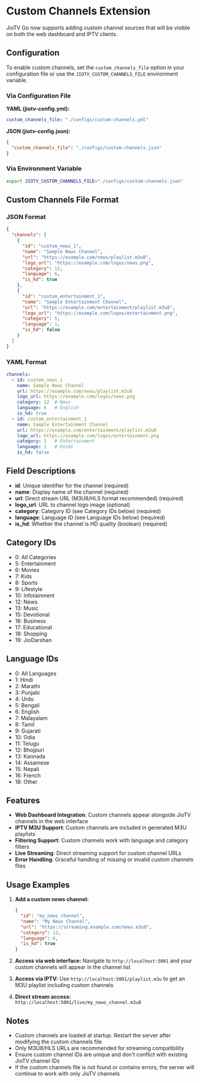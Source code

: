 # Custom Channels Extension

JioTV Go now supports adding custom channel sources that will be visible on both the web dashboard and IPTV clients.

## Configuration

To enable custom channels, set the `custom_channels_file` option in your configuration file or use the `JIOTV_CUSTOM_CHANNELS_FILE` environment variable.

### Via Configuration File

**YAML (jiotv-config.yml):**
```yaml
custom_channels_file: "./configs/custom-channels.yml"
```

**JSON (jiotv-config.json):**
```json
{
  "custom_channels_file": "./configs/custom-channels.json"
}
```

### Via Environment Variable

```bash
export JIOTV_CUSTOM_CHANNELS_FILE="./configs/custom-channels.json"
```

## Custom Channels File Format

### JSON Format

```json
{
  "channels": [
    {
      "id": "custom_news_1",
      "name": "Sample News Channel",
      "url": "https://example.com/news/playlist.m3u8",
      "logo_url": "https://example.com/logos/news.png",
      "category": 12,
      "language": 6,
      "is_hd": true
    },
    {
      "id": "custom_entertainment_1",
      "name": "Sample Entertainment Channel",
      "url": "https://example.com/entertainment/playlist.m3u8",
      "logo_url": "https://example.com/logos/entertainment.png",
      "category": 5,
      "language": 1,
      "is_hd": false
    }
  ]
}
```

### YAML Format

```yaml
channels:
  - id: custom_news_1
    name: Sample News Channel
    url: https://example.com/news/playlist.m3u8
    logo_url: https://example.com/logos/news.png
    category: 12  # News
    language: 6   # English
    is_hd: true
  - id: custom_entertainment_1
    name: Sample Entertainment Channel
    url: https://example.com/entertainment/playlist.m3u8
    logo_url: https://example.com/logos/entertainment.png
    category: 5   # Entertainment
    language: 1   # Hindi
    is_hd: false
```

## Field Descriptions

- **id**: Unique identifier for the channel (required)
- **name**: Display name of the channel (required)
- **url**: Direct stream URL (M3U8/HLS format recommended) (required)
- **logo_url**: URL to channel logo image (optional)
- **category**: Category ID (see Category IDs below) (required)
- **language**: Language ID (see Language IDs below) (required)
- **is_hd**: Whether the channel is HD quality (boolean) (required)

## Category IDs

- 0: All Categories
- 5: Entertainment
- 6: Movies
- 7: Kids
- 8: Sports
- 9: Lifestyle
- 10: Infotainment
- 12: News
- 13: Music
- 15: Devotional
- 16: Business
- 17: Educational
- 18: Shopping
- 19: JioDarshan

## Language IDs

- 0: All Languages
- 1: Hindi
- 2: Marathi
- 3: Punjabi
- 4: Urdu
- 5: Bengali
- 6: English
- 7: Malayalam
- 8: Tamil
- 9: Gujarati
- 10: Odia
- 11: Telugu
- 12: Bhojpuri
- 13: Kannada
- 14: Assamese
- 15: Nepali
- 16: French
- 18: Other

## Features

- **Web Dashboard Integration**: Custom channels appear alongside JioTV channels in the web interface
- **IPTV M3U Support**: Custom channels are included in generated M3U playlists
- **Filtering Support**: Custom channels work with language and category filters
- **Live Streaming**: Direct streaming support for custom channel URLs
- **Error Handling**: Graceful handling of missing or invalid custom channels files

## Usage Examples

1. **Add a custom news channel:**
   ```json
   {
     "id": "my_news_channel", 
     "name": "My News Channel",
     "url": "https://streaming.example.com/news.m3u8",
     "category": 12,
     "language": 6,
     "is_hd": true
   }
   ```

2. **Access via web interface:** Navigate to `http://localhost:5001` and your custom channels will appear in the channel list

3. **Access via IPTV:** Use `http://localhost:5001/playlist.m3u` to get an M3U playlist including custom channels

4. **Direct stream access:** `http://localhost:5001/live/my_news_channel.m3u8`

## Notes

- Custom channels are loaded at startup. Restart the server after modifying the custom channels file
- Only M3U8/HLS URLs are recommended for streaming compatibility
- Ensure custom channel IDs are unique and don't conflict with existing JioTV channel IDs
- If the custom channels file is not found or contains errors, the server will continue to work with only JioTV channels